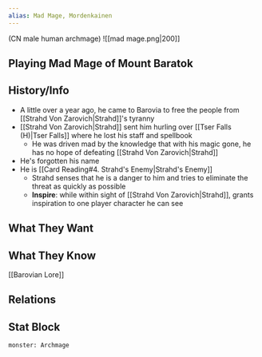 ```yaml
---
alias: Mad Mage, Mordenkainen
---
```

(CN male human archmage)
![[mad mage.png|200]]
## Playing Mad Mage of Mount Baratok

## History/Info
- A little over a year ago, he came to Barovia to free the people from [[Strahd Von Zarovich|Strahd]]'s tyranny
- [[Strahd Von Zarovich|Strahd]] sent him hurling over [[Tser Falls (H)|Tser Falls]] where he lost his staff and spellbook
	- He was driven mad by the knowledge that with his magic gone, he has no hope of defeating [[Strahd Von Zarovich|Strahd]]
- He's forgotten his name
- He is [[Card Reading#4. Strahd's Enemy|Strahd's Enemy]]
	- Strahd senses that he is a danger to him and tries to eliminate the threat as quickly as possible
	- **Inspire**: while within sight of [[Strahd Von Zarovich|Strahd]], grants inspiration to one player character he can see

## What They Want

## What They Know
[[Barovian Lore]]

## Relations

## Stat Block

```statblock
monster: Archmage
```

```dataviewjs
```
